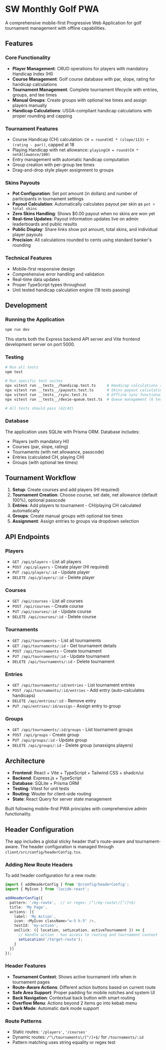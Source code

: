 # SW Monthly Golf PWA

A comprehensive mobile-first Progressive Web Application for golf tournament management with offline capabilities.

## Features

### Core Functionality
- **Player Management**: CRUD operations for players with mandatory Handicap Index (HI)
- **Course Management**: Golf course database with par, slope, rating for handicap calculations
- **Tournament Management**: Complete tournament lifecycle with entries, groups, and tee times
- **Manual Groups**: Create groups with optional tee times and assign players manually
- **Handicap Calculations**: USGA-compliant handicap calculations with proper rounding and capping

### Tournament Features
- Course Handicap (CH) calculation: `CH = round(HI * (slope/113) + (rating - par))`, capped at 18
- Playing Handicap with net allowance: `playingCH = round(CH * netAllowance/100)`
- Entry management with automatic handicap computation
- Group creation with per-group tee times
- Drag-and-drop style player assignment to groups

### Skins Payouts
- **Pot Configuration**: Set pot amount (in dollars) and number of participants in tournament settings
- **Payout Calculation**: Automatically calculates payout per skin as `pot ÷ total skins`
- **Zero Skins Handling**: Shows $0.00 payout when no skins are won yet
- **Real-time Updates**: Payout information updates live on admin leaderboards and public results
- **Public Display**: Share links show pot amount, total skins, and individual player payouts
- **Precision**: All calculations rounded to cents using standard banker's rounding

### Technical Features
- Mobile-first responsive design
- Comprehensive error handling and validation
- Real-time data updates
- Proper TypeScript types throughout
- Unit tested handicap calculation engine (18 tests passing)

## Development

### Running the Application
```bash
npm run dev
```
This starts both the Express backend API server and Vite frontend development server on port 5000.

### Testing
```bash
# Run all tests
npm test

# Run specific test suites
npx vitest run __tests__/handicap.test.ts     # Handicap calculations (18 tests)
npx vitest run __tests__/payouts.test.ts      # Skins payout calculations (10 tests)
npx vitest run __tests__/sync.test.ts         # Offline sync functionality (8 tests)
npx vitest run __tests__/dexie-queue.test.ts  # Queue management (6 tests)

# All tests should pass (42/42)
```

### Database
The application uses SQLite with Prisma ORM. Database includes:
- Players (with mandatory HI)
- Courses (par, slope, rating)
- Tournaments (with net allowance, passcode)  
- Entries (calculated CH, playing CH)
- Groups (with optional tee times)

## Tournament Workflow

1. **Setup**: Create courses and add players (HI required)
2. **Tournament Creation**: Choose course, set date, net allowance (default 100%), optional passcode
3. **Entries**: Add players to tournament - CH/playing CH calculated automatically
4. **Groups**: Create manual groups with optional tee times
5. **Assignment**: Assign entries to groups via dropdown selection

## API Endpoints

### Players
- `GET /api/players` - List all players
- `POST /api/players` - Create player (HI required)
- `PUT /api/players/:id` - Update player
- `DELETE /api/players/:id` - Delete player

### Courses  
- `GET /api/courses` - List all courses
- `POST /api/courses` - Create course
- `PUT /api/courses/:id` - Update course
- `DELETE /api/courses/:id` - Delete course

### Tournaments
- `GET /api/tournaments` - List all tournaments
- `GET /api/tournaments/:id` - Get tournament details
- `POST /api/tournaments` - Create tournament
- `PUT /api/tournaments/:id` - Update tournament  
- `DELETE /api/tournaments/:id` - Delete tournament

### Entries
- `GET /api/tournaments/:id/entries` - List tournament entries
- `POST /api/tournaments/:id/entries` - Add entry (auto-calculates handicaps)
- `DELETE /api/entries/:id` - Remove entry
- `PUT /api/entries/:id/assign` - Assign entry to group

### Groups
- `GET /api/tournaments/:id/groups` - List tournament groups
- `POST /api/groups` - Create group
- `PUT /api/groups/:id` - Update group
- `DELETE /api/groups/:id` - Delete group (unassigns players)

## Architecture

- **Frontend**: React + Vite + TypeScript + Tailwind CSS + shadcn/ui
- **Backend**: Express.js + TypeScript  
- **Database**: SQLite + Prisma ORM
- **Testing**: Vitest for unit tests
- **Routing**: Wouter for client-side routing
- **State**: React Query for server state management

Built following mobile-first PWA principles with comprehensive admin functionality.

## Header Configuration

The app includes a global sticky header that's route-aware and tournament-aware. The header configuration is managed through `client/src/config/headerConfig.tsx`.

### Adding New Route Headers

To add header configuration for a new route:

```typescript
import { addHeaderConfig } from '@/config/headerConfig';
import { MyIcon } from 'lucide-react';

addHeaderConfig({
  pattern: '/my-route',  // or regex: /^\/my-route\/[^/]+$/
  title: 'My Page',
  actions: [{
    label: 'My Action',
    icon: <MyIcon className="w-5 h-5" />,
    testId: 'my-action',
    onClick: ({ location, setLocation, activeTournament }) => {
      // Handle action - has access to routing and tournament context
      setLocation('/target-route');
    }
  }]
});
```

### Header Features

- **Tournament Context**: Shows active tournament info when in tournament pages
- **Route-Aware Actions**: Different action buttons based on current route
- **Safe Area Support**: Proper padding for mobile notches and system UI
- **Back Navigation**: Contextual back button with smart routing
- **Overflow Menu**: Actions beyond 2 items go into kebab menu
- **Dark Mode**: Automatic dark mode support

### Route Patterns

- Static routes: `'/players'`, `'/courses'` 
- Dynamic routes: `/^\/tournaments\/[^/]+$/` for `/tournaments/:id`
- Pattern matching uses string equality or regex test